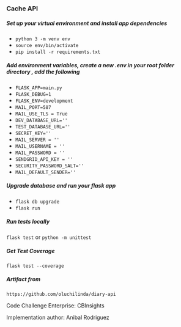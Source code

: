### Cache API

##### Set up your virtual environment and install app dependencies

- `python 3 -m venv env `
- `source env/bin/activate `
- `pip install -r requirements.txt`

##### Add environment variables, create a new .env in your root folder directory , add the following

- `FLASK_APP=main.py`
- `FLASK_DEBUG=1 `
- `FLASK_ENV=development`
- `MAIL_PORT=587`
- `MAIL_USE_TLS = True`
- `DEV_DATABASE_URL=''`
- `TEST_DATABASE_URL=''`
- `SECRET_KEY=''`
- `MAIL_SERVER = ''`
- `MAIL_USERNAME = ''`
- `MAIL_PASSWORD = ''`
- `SENDGRID_API_KEY = ''`
- `SECURITY_PASSWORD_SALT=''`
- `MAIL_DEFAULT_SENDER=''`

##### Upgrade database and run your flask app

- `flask db upgrade`
- `flask run`

##### Run tests locally

`flask test` or `python -m unittest`

##### Get Test Coverage

`flask test --coverage`

##### Artifact from

`https://github.com/oluchilinda/diary-api`

Code Challenge Enterprise: CBInsights

Implementation author: Anibal Rodriguez

